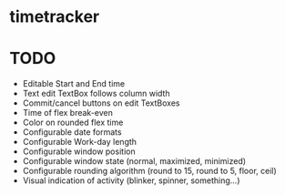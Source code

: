 timetracker
===========

TODO
===========
* Editable Start and End time
* Text edit TextBox follows column width
* Commit/cancel buttons on edit TextBoxes
* Time of flex break-even
* Color on rounded flex time
* Configurable date formats
* Configurable Work-day length
* Configurable window position
* Configurable window state (normal, maximized, minimized)
* Configurable rounding algorithm (round to 15, round to 5, floor, ceil)
* Visual indication of activity (blinker, spinner, something...)
